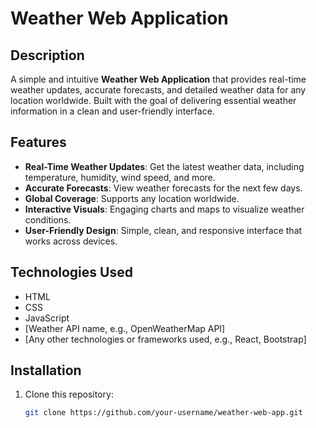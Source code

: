# Weather Web Application

## Description

A simple and intuitive **Weather Web Application** that provides real-time weather updates, accurate forecasts, and detailed weather data for any location worldwide. Built with the goal of delivering essential weather information in a clean and user-friendly interface.

## Features

- **Real-Time Weather Updates**: Get the latest weather data, including temperature, humidity, wind speed, and more.
- **Accurate Forecasts**: View weather forecasts for the next few days.
- **Global Coverage**: Supports any location worldwide.
- **Interactive Visuals**: Engaging charts and maps to visualize weather conditions.
- **User-Friendly Design**: Simple, clean, and responsive interface that works across devices.

## Technologies Used

- HTML
- CSS
- JavaScript
- [Weather API name, e.g., OpenWeatherMap API]
- [Any other technologies or frameworks used, e.g., React, Bootstrap]

## Installation

1. Clone this repository:
   ```bash
   git clone https://github.com/your-username/weather-web-app.git
